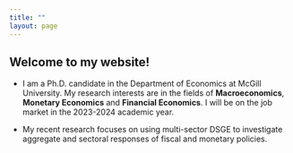```yaml
---
title: ""
layout: page
---
```


## Welcome to my website!

- I am a Ph.D. candidate in the Department of Economics at McGill University. My research interests are in the fields of **Macroeconomics**, **Monetary Economics** and **Financial Economics**. I will be on the job market in the 2023-2024 academic year. 

- My recent research focuses on using multi-sector DSGE to investigate aggregate and sectoral responses of fiscal and monetary policies.


